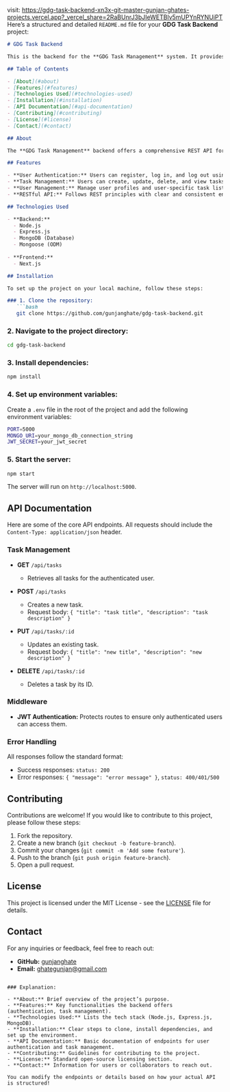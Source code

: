 visit: https://gdg-task-backend-xn3x-git-master-gunjan-ghates-projects.vercel.app?_vercel_share=2RaBUnrJ3bJIeWETBlv5mUPYnRYNUiPT
Here’s a structured and detailed `README.md` file for your **GDG Task Backend** project:

```markdown
# GDG Task Backend

This is the backend for the **GDG Task Management** system. It provides API endpoints to manage tasks, users, and other core functionalities of the task management application. The backend is built with **Node.js** and **Express.js**, and it uses **MongoDB** as the database.

## Table of Contents

- [About](#about)
- [Features](#features)
- [Technologies Used](#technologies-used)
- [Installation](#installation)
- [API Documentation](#api-documentation)
- [Contributing](#contributing)
- [License](#license)
- [Contact](#contact)

## About

The **GDG Task Management** backend offers a comprehensive REST API for managing tasks and users. The backend handles user authentication, task creation, updates, and deletions, and supports secure data storage using MongoDB.

## Features

- **User Authentication:** Users can register, log in, and log out using secure JWT-based authentication.
- **Task Management:** Users can create, update, delete, and view tasks.
- **User Management:** Manage user profiles and user-specific task lists.
- **RESTful API:** Follows REST principles with clear and consistent endpoints.

## Technologies Used

- **Backend:**
  - Node.js
  - Express.js
  - MongoDB (Database)
  - Mongoose (ODM)
  
- **Frontend:**
  - Next.js

## Installation

To set up the project on your local machine, follow these steps:

### 1. Clone the repository:
   ```bash
   git clone https://github.com/gunjanghate/gdg-task-backend.git
   ```

### 2. Navigate to the project directory:
   ```bash
   cd gdg-task-backend
   ```

### 3. Install dependencies:
   ```bash
   npm install
   ```

### 4. Set up environment variables:

Create a `.env` file in the root of the project and add the following environment variables:

   ```bash
   PORT=5000
   MONGO_URI=your_mongo_db_connection_string
   JWT_SECRET=your_jwt_secret
   ```

### 5. Start the server:
   ```bash
   npm start
   ```

The server will run on `http://localhost:5000`.

## API Documentation

Here are some of the core API endpoints. All requests should include the `Content-Type: application/json` header.


### Task Management

- **GET** `/api/tasks`
  - Retrieves all tasks for the authenticated user.

- **POST** `/api/tasks`
  - Creates a new task.
  - Request body: `{ "title": "task title", "description": "task description" }`

- **PUT** `/api/tasks/:id`
  - Updates an existing task.
  - Request body: `{ "title": "new title", "description": "new description" }`

- **DELETE** `/api/tasks/:id`
  - Deletes a task by its ID.

### Middleware

- **JWT Authentication:** Protects routes to ensure only authenticated users can access them.

### Error Handling

All responses follow the standard format:
- Success responses: `status: 200`
- Error responses: `{ "message": "error message" }`, `status: 400/401/500`

## Contributing

Contributions are welcome! If you would like to contribute to this project, please follow these steps:

1. Fork the repository.
2. Create a new branch (`git checkout -b feature-branch`).
3. Commit your changes (`git commit -m 'Add some feature'`).
4. Push to the branch (`git push origin feature-branch`).
5. Open a pull request.

## License

This project is licensed under the MIT License - see the [LICENSE](LICENSE) file for details.

## Contact

For any inquiries or feedback, feel free to reach out:

- **GitHub:** [gunjanghate](https://github.com/gunjanghate)
- **Email:** ghategunjan@gmail.com
```

### Explanation:

- **About:** Brief overview of the project’s purpose.
- **Features:** Key functionalities the backend offers (authentication, task management).
- **Technologies Used:** Lists the tech stack (Node.js, Express.js, MongoDB).
- **Installation:** Clear steps to clone, install dependencies, and set up the environment.
- **API Documentation:** Basic documentation of endpoints for user authentication and task management.
- **Contributing:** Guidelines for contributing to the project.
- **License:** Standard open-source licensing section.
- **Contact:** Information for users or collaborators to reach out.

You can modify the endpoints or details based on how your actual API is structured!
